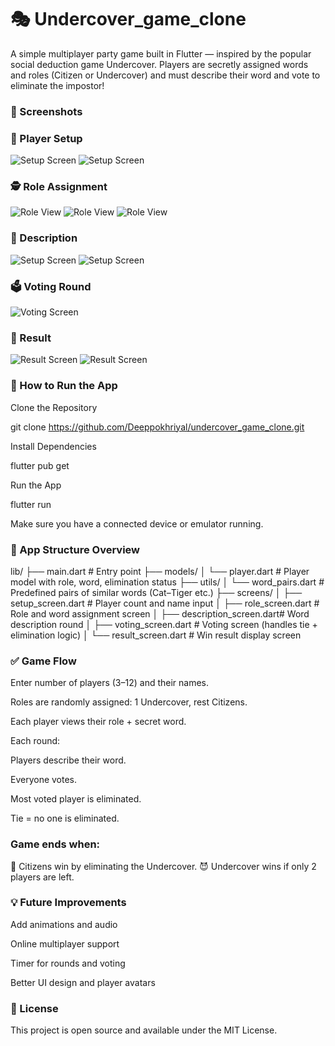 # 🎭 Undercover_game_clone

A simple multiplayer party game built in Flutter — inspired by the popular social deduction game Undercover. Players are secretly assigned words and roles (Citizen or Undercover) and must describe their word and vote to eliminate the impostor!

### 📱 Screenshots

### 🧑 Player Setup
![Setup Screen](screenshot/setup.png)
![Setup Screen](screenshot/setup2.png)
### 🕵️ Role Assignment
![Role View](screenshot/role.png)
![Role View](screenshot/role1.png)
![Role View](screenshot/role2.png)
### 📜 Description
![Setup Screen](screenshot/description1.png)
![Setup Screen](screenshot/description2.png)
### 🗳️ Voting Round
![Voting Screen](screenshot/voting.png)
### 🎉 Result
![Result Screen](screenshot/result1.png)
![Result Screen](screenshot/result2.png)

### 🚀 How to Run the App
Clone the Repository

git clone https://github.com/Deeppokhriyal/undercover_game_clone.git

Install Dependencies

flutter pub get

Run the App

flutter run

Make sure you have a connected device or emulator running.

### 📂 App Structure Overview

lib/
├── main.dart                  # Entry point
├── models/
│   └── player.dart            # Player model with role, word, elimination status
├── utils/
│   └── word_pairs.dart        # Predefined pairs of similar words (Cat–Tiger etc.)
├── screens/
│   ├── setup_screen.dart      # Player count and name input
│   ├── role_screen.dart       # Role and word assignment screen
│   ├── description_screen.dart# Word description round
│   ├── voting_screen.dart     # Voting screen (handles tie + elimination logic)
│   └── result_screen.dart     # Win result display screen

### ✅ Game Flow
Enter number of players (3–12) and their names.

Roles are randomly assigned: 1 Undercover, rest Citizens.

Each player views their role + secret word.

Each round:

Players describe their word.

Everyone votes.

Most voted player is eliminated.

Tie = no one is eliminated.

### Game ends when:

🎉 Citizens win by eliminating the Undercover.
😈 Undercover wins if only 2 players are left.

### 💡 Future Improvements
Add animations and audio

Online multiplayer support

Timer for rounds and voting

Better UI design and player avatars

### 📜 License
This project is open source and available under the MIT License.


